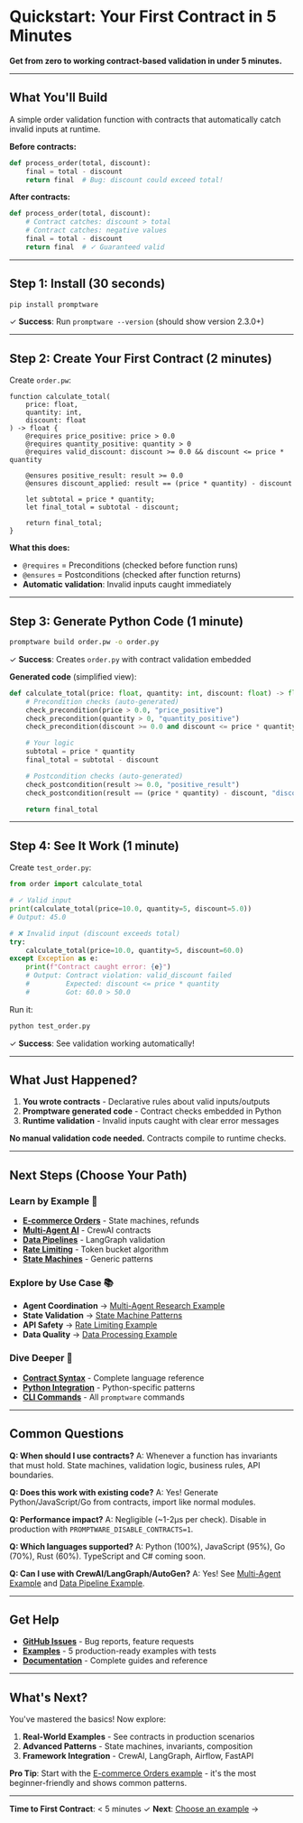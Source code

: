 # Quickstart: Your First Contract in 5 Minutes

**Get from zero to working contract-based validation in under 5 minutes.**

---

## What You'll Build

A simple order validation function with contracts that automatically catch invalid inputs at runtime.

**Before contracts:**
```python
def process_order(total, discount):
    final = total - discount
    return final  # Bug: discount could exceed total!
```

**After contracts:**
```python
def process_order(total, discount):
    # Contract catches: discount > total
    # Contract catches: negative values
    final = total - discount
    return final  # ✓ Guaranteed valid
```

---

## Step 1: Install (30 seconds)

```bash
pip install promptware
```

✓ **Success**: Run `promptware --version` (should show version 2.3.0+)

---

## Step 2: Create Your First Contract (2 minutes)

Create `order.pw`:

```pw
function calculate_total(
    price: float,
    quantity: int,
    discount: float
) -> float {
    @requires price_positive: price > 0.0
    @requires quantity_positive: quantity > 0
    @requires valid_discount: discount >= 0.0 && discount <= price * quantity

    @ensures positive_result: result >= 0.0
    @ensures discount_applied: result == (price * quantity) - discount

    let subtotal = price * quantity;
    let final_total = subtotal - discount;

    return final_total;
}
```

**What this does:**
- `@requires` = Preconditions (checked before function runs)
- `@ensures` = Postconditions (checked after function returns)
- **Automatic validation**: Invalid inputs caught immediately

---

## Step 3: Generate Python Code (1 minute)

```bash
promptware build order.pw -o order.py
```

✓ **Success**: Creates `order.py` with contract validation embedded

**Generated code** (simplified view):
```python
def calculate_total(price: float, quantity: int, discount: float) -> float:
    # Precondition checks (auto-generated)
    check_precondition(price > 0.0, "price_positive")
    check_precondition(quantity > 0, "quantity_positive")
    check_precondition(discount >= 0.0 and discount <= price * quantity, "valid_discount")

    # Your logic
    subtotal = price * quantity
    final_total = subtotal - discount

    # Postcondition checks (auto-generated)
    check_postcondition(result >= 0.0, "positive_result")
    check_postcondition(result == (price * quantity) - discount, "discount_applied")

    return final_total
```

---

## Step 4: See It Work (1 minute)

Create `test_order.py`:

```python
from order import calculate_total

# ✓ Valid input
print(calculate_total(price=10.0, quantity=5, discount=5.0))
# Output: 45.0

# ❌ Invalid input (discount exceeds total)
try:
    calculate_total(price=10.0, quantity=5, discount=60.0)
except Exception as e:
    print(f"Contract caught error: {e}")
    # Output: Contract violation: valid_discount failed
    #         Expected: discount <= price * quantity
    #         Got: 60.0 > 50.0
```

Run it:
```bash
python test_order.py
```

✓ **Success**: See validation working automatically!

---

## What Just Happened?

1. **You wrote contracts** - Declarative rules about valid inputs/outputs
2. **Promptware generated code** - Contract checks embedded in Python
3. **Runtime validation** - Invalid inputs caught with clear error messages

**No manual validation code needed.** Contracts compile to runtime checks.

---

## Next Steps (Choose Your Path)

### Learn by Example 🎯
- **[E-commerce Orders](examples/real_world/01_ecommerce_orders/)** - State machines, refunds
- **[Multi-Agent AI](examples/real_world/02_multi_agent_research/)** - CrewAI contracts
- **[Data Pipelines](examples/real_world/03_data_processing_workflow/)** - LangGraph validation
- **[Rate Limiting](examples/real_world/04_api_rate_limiting/)** - Token bucket algorithm
- **[State Machines](examples/real_world/05_state_machine_patterns/)** - Generic patterns

### Explore by Use Case 📚
- **Agent Coordination** → [Multi-Agent Research Example](examples/real_world/02_multi_agent_research/)
- **State Validation** → [State Machine Patterns](examples/real_world/05_state_machine_patterns/)
- **API Safety** → [Rate Limiting Example](examples/real_world/04_api_rate_limiting/)
- **Data Quality** → [Data Processing Example](examples/real_world/03_data_processing_workflow/)

### Dive Deeper 📖
- **[Contract Syntax](docs/reference/contract-syntax.md)** - Complete language reference
- **[Python Integration](docs/guides/languages/python-guide.md)** - Python-specific patterns
- **[CLI Commands](docs/reference/cli-commands.md)** - All `promptware` commands

---

## Common Questions

**Q: When should I use contracts?**
A: Whenever a function has invariants that must hold. State machines, validation logic, business rules, API boundaries.

**Q: Does this work with existing code?**
A: Yes! Generate Python/JavaScript/Go from contracts, import like normal modules.

**Q: Performance impact?**
A: Negligible (~1-2µs per check). Disable in production with `PROMPTWARE_DISABLE_CONTRACTS=1`.

**Q: Which languages supported?**
A: Python (100%), JavaScript (95%), Go (70%), Rust (60%). TypeScript and C# coming soon.

**Q: Can I use with CrewAI/LangGraph/AutoGen?**
A: Yes! See [Multi-Agent Example](examples/real_world/02_multi_agent_research/) and [Data Pipeline Example](examples/real_world/03_data_processing_workflow/).

---

## Get Help

- **[GitHub Issues](https://github.com/Promptware-dev/promptware/issues)** - Bug reports, feature requests
- **[Examples](examples/real_world/)** - 5 production-ready examples with tests
- **[Documentation](docs/)** - Complete guides and reference

---

## What's Next?

You've mastered the basics! Now explore:

1. **Real-World Examples** - See contracts in production scenarios
2. **Advanced Patterns** - State machines, invariants, composition
3. **Framework Integration** - CrewAI, LangGraph, Airflow, FastAPI

**Pro Tip**: Start with the [E-commerce Orders example](examples/real_world/01_ecommerce_orders/) - it's the most beginner-friendly and shows common patterns.

---

**Time to First Contract**: < 5 minutes ✓
**Next**: [Choose an example](examples/real_world/) →
